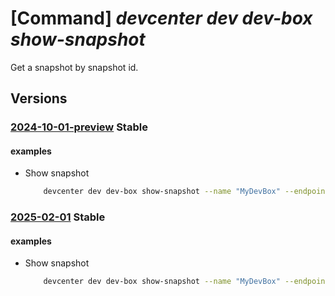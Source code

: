 # [Command] _devcenter dev dev-box show-snapshot_

Get a snapshot by snapshot id.

## Versions

### [2024-10-01-preview](/Resources/data-plane/microsoft.devcenter/L3Byb2plY3RzL3t9L3VzZXJzL3t9L2RldmJveGVzL3t9L3NuYXBzaG90cy97fQ==/2024-10-01-preview.xml) **Stable**

<!-- data-plane:microsoft.devcenter /projects/{}/users/{}/devboxes/{}/snapshots/{} 2024-10-01-preview -->

#### examples

- Show snapshot
    ```bash
        devcenter dev dev-box show-snapshot --name "MyDevBox" --endpoint "https://8a40af38-3b4c-4672-a6a4-5e964b1870ed-contosodevcenter.centralus.devcenter.azure.com/" --project-name "DevProject" --user-id "00000000-0000-0000-0000-000000000000" --snapshot-id "CPC_974f0852-a0f4-4a9f-8ce7-d0d0d7a604cf_9b656834-3563-4bca-93c6-f90cfa3c6797"
    ```

### [2025-02-01](/Resources/data-plane/microsoft.devcenter/L3Byb2plY3RzL3t9L3VzZXJzL3t9L2RldmJveGVzL3t9L3NuYXBzaG90cy97fQ==/2025-02-01.xml) **Stable**

<!-- data-plane:microsoft.devcenter /projects/{}/users/{}/devboxes/{}/snapshots/{} 2025-02-01 -->

#### examples

- Show snapshot
    ```bash
        devcenter dev dev-box show-snapshot --name "MyDevBox" --endpoint "https://8a40af38-3b4c-4672-a6a4-5e964b1870ed-contosodevcenter.centralus.devcenter.azure.com/" --project-name "DevProject" --user-id "00000000-0000-0000-0000-000000000000" --snapshot-id "CPC_974f0852-a0f4-4a9f-8ce7-d0d0d7a604cf_9b656834-3563-4bca-93c6-f90cfa3c6797"
    ```
